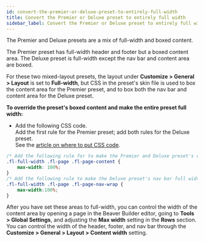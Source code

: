 ```yaml
---
id: convert-the-premier-or-deluxe-preset-to-entirely-full-width
title: Convert the Premier or Deluxe preset to entirely full width
sidebar_label: Convert the Premier or Deluxe preset to entirely full width
---
```


The Premier and Deluxe presets are a mix of full-width and boxed content.

The Premier preset has full-width header and footer but a boxed content area. The Deluxe preset is full-width except the nav bar and content area are boxed.

For these two mixed-layout presets, the layout under  **Customize > General > Layout** is set to **Full-width**, but CSS in the preset's skin file is used to box the content area for the Premier preset, and to box both the nav bar and content area for the Deluxe preset.

**To override the preset's boxed content and make the entire preset full width:**

  * Add the following CSS code.  
  Add the first rule for the Premier preset; add both rules for the Deluxe preset.  
  See the [article on where to put CSS code](/beaver-builder/styles/code/custom-css.md).  

  ````css
  /* Add the following rule for to make the Premier and Deluxe preset's content area full width */
  .fl-full-width .fl-page .fl-page-content {
      max-width: 100%;
  }
  /* Add the following rule to make the Deluxe preset's nav bar full width */
  .fl-full-width .fl-page .fl-page-nav-wrap {
      max-width:100%;
  }
  ````

After you have set these areas to full-width, you can control the width of the content area by opening a page in the Beaver Builder editor, going to **Tools > Global Settings**, and adjusting the **Max width** setting in the  **Rows** section. You can control the width of the header, footer, and nav bar through the **Customize > General > Layout > Content width** setting.
